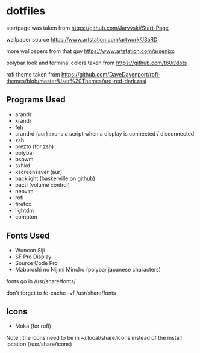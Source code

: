 # dotfiles

startpage was taken from https://github.com/Jarvvski/Start-Page

wallpaper source https://www.artstation.com/artwork/J3aRD

more wallpapers from that guy https://www.artstation.com/arsenixc

polybar look and terminal colors taken from https://github.com/t60r/dots

rofi theme taken from https://github.com/DaveDavenport/rofi-themes/blob/master/User%20Themes/arc-red-dark.rasi

## Programs Used
- arandr
- xrandr
- feh
- srandrd (aur) : runs a script when a display is connected / disconnected
- zsh
- prezto (for zsh)
- polybar
- bspwm
- sxhkd
- xscreensaver (aur)
- backlight (baskerville on github)
- pactl (volume control)
- neovim
- rofi
- firefox
- lightdm
- compton

## Fonts Used
- Wuncon Siji
- SF Pro Display
- Source Code Pro
- Maboroshi no Nijimi Mincho (polybar japanese characters)

fonts go in /usr/share/fonts/

don't forget to fc-cache -vf /usr/share/fonts

## Icons
- Moka (for rofi)

Note : the icons need to be in ~/.local/share/icons instead of the install location (/usr/share/icons)
